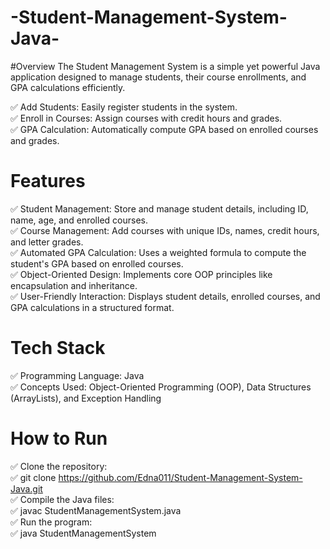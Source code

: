 # -Student-Management-System-Java-
#Overview
The Student Management System is a simple yet powerful Java application designed to manage students, their course enrollments, and GPA calculations efficiently.

✅ Add Students: Easily register students in the system. <br>
✅ Enroll in Courses: Assign courses with credit hours and grades.<br>
✅ GPA Calculation: Automatically compute GPA based on enrolled courses and grades.<br>

# Features
✅ Student Management: Store and manage student details, including ID, name, age, and enrolled courses.<br>
✅ Course Management: Add courses with unique IDs, names, credit hours, and letter grades.<br>
✅ Automated GPA Calculation: Uses a weighted formula to compute the student's GPA based on enrolled courses.<br>
✅ Object-Oriented Design: Implements core OOP principles like encapsulation and inheritance.<br>
✅ User-Friendly Interaction: Displays student details, enrolled courses, and GPA calculations in a structured format.<br>

# Tech Stack<br>
✅ Programming Language: Java<br>
✅ Concepts Used: Object-Oriented Programming (OOP), Data Structures (ArrayLists), and Exception Handling<br>

# How to Run
✅ Clone the repository:<br>
✅ git clone https://github.com/Edna011/Student-Management-System-Java.git<br>
✅ Compile the Java files:<br>
✅ javac StudentManagementSystem.java<br>
✅ Run the program:<br>
✅ java StudentManagementSystem<br>
